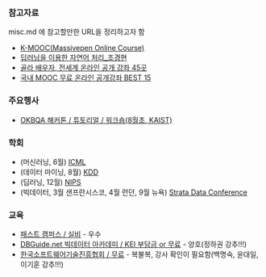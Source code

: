 ### 참고자료  
misc.md 에 참고할만한 URL을 정리하고자 함  
- [K-MOOC(Massivepen Online Course)](http://www.kmooc.kr)
- [딥러닝을 이용한 자연어 처리_조경현](https://www.edwith.org/deepnlp)  
- [골라 배우자, 전세계 온라인 공개 강좌 45곳](http://www.bloter.net/archives/225814)  
- [국내 MOOC 무료 온라인 공개강좌 BEST 15](https://brunch.co.kr/@futureagent/6)  
  
### 주요행사
- [OKBQA 해커톤 / 튜토리얼 / 워크숍(8월초, KAIST)](http://7.okbqa.org/home/korean)  
  
### 학회
- (머신러닝, 6월) [ICML](https://icml.cc/)  
- (데이터 마이닝, 8월) [KDD](http://www.kdd.org/)
- (딥러닝, 12월) [NIPS](https://nips.cc/)  
- (빅데이터, 3월 샌프란시스코, 4월 런던, 9월 뉴욕) [Strata Data Conference](https://conferences.oreilly.com/strata)  
  
### 교육
- [패스트 캠퍼스 / 실비](https://www.fastcampus.co.kr/) - 우수  
- [DBGuide.net 빅데이터 아카데미 / KEI 부담금 or 무료](http://www.dbguide.net/bigacademy.db) - 양호(정하권 강추!!!)  
- [한국소프트웨어기술진흥협회 / 무료](http://edu2.kosta.or.kr/) - 복불복, 강사 확인이 필요함(백명숙, 윤대일, 이기훈 강추!!!)   
